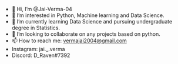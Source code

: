 - 👋 Hi, I’m @Jai-Verma-04
- 👀 I’m interested in Python, Machine learning and Data Science.
- 🌱 I’m currently learning Data Science and pursuing undergraduate degree in Statistics.
- 💞️ I’m looking to collaborate on any projects based on python.
- 📫 How to reach me: vermajai2004@gmail.com
- Instagram: jai._.verma
- Discord: D_Raven#7392

<!---
Jai-Verma-04/Jai-Verma-04 is a ✨ special ✨ repository because its `README.md` (this file) appears on your GitHub profile.
You can click the Preview link to take a look at your changes.
--->
